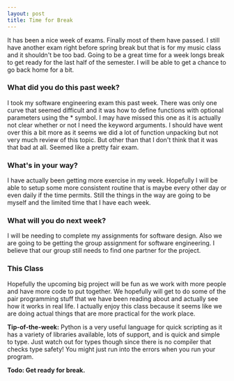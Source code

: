 ```yaml
---
layout: post
title: Time for Break
---
```


It has been a nice week of exams. Finally most of them have passed. I still have another exam right before spring break but that is for my music class and it shouldn't be too bad. Going to be a great time for a week longs break to get ready for the last half of the semester. I will be able to get a chance to go back home for a bit.

### What did you do this past week?

I took my software engineering exam this past week. There was only one curve that seemed difficult and it was how to define functions with optional parameters using the * symbol. I may have missed this one as it is actually not clear whether or not I need the keyword arguments. I should have went over this a bit more as it seems we did a lot of function unpacking but not very much review of this topic. But other than that I don't think that it was that bad at all. Seemed like a pretty fair exam.

### What's in your way?

I have actually been getting more exercise in my week. Hopefully I will be able to setup some more consistent routine that is maybe every other day or even daily if the time permits. Still the things in the way are going to be myself and the limited time that I have each week.

### What will you do next week?

I will be needing to complete my assignments for software design. Also we are going to be getting the group assignment for software engineering. I believe that our group still needs to find one partner for the project.

### This Class

Hopefully the upcoming big project will be fun as we work with more people and have more code to put together. We hopefully will get to do some of the pair programming stuff that we have been reading about and actually see how it works in real life. I actually enjoy this class because it seems like we are doing actual things that are more practical for the work place.

**Tip-of-the-week:** 
Python is a very useful language for quick scripting as it has a variety of libraries available, lots of support, and is quick and simple to type. Just watch out for types though since there is no compiler that checks type safety! You might just run into the errors when you run your program.

**Todo: Get ready for break.**
